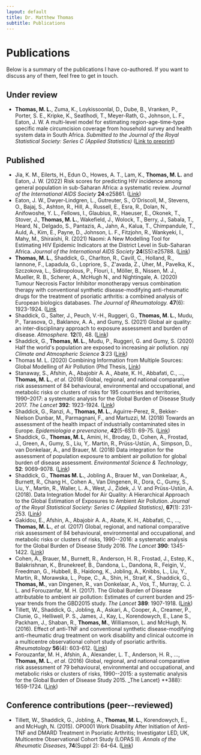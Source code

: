 ```yaml
---
layout: default
title: Dr. Matthew Thomas
subtitle: Publications
---
```


# Publications

Below is a summary of the publications I have co-authored. If you want to discuss any of them, feel free to get in touch. 

## Under review

* **Thomas, M. L.**, Zuma, K., Loykissoonlal, D., Dube, B., Vranken, P., Porter, S. E., Kripke, K., Seatlhodi, T., Meyer-Rath, G., Johnson, L. F., Eaton, J. W.  A multi-level model for estimating region-age-time-type specific male circumcision coverage from household survey and health system data in South Africa. _Submitted to the Journal of the Royal Statistical Society: Series C (Applied Statistics)_ ([Link to preprint](https://arxiv.org/abs/2108.09142))

## Published 

* Jia, K. M., Eilerts, H., Edun O., Howes, A. T., Lam, K., **Thomas, M. L.** and Eaton, J. W. (2022) Risk scores for predicting HIV incidence among general population in sub-Saharan Africa: a systematic review. _Journal of the International AIDS Society_ **24**:e25861. ([Link](https://www.ncbi.nlm.nih.gov/pmc/articles/PMC8743366/))
* Eaton, J. W., Dwyer-Lindgren, L., Gutreuter, S., O'Driscoll, M., Stevens, O., Bajaj, S., Ashton, R., Hill, A., Russell, E., Esra, R., Dolan, N., Anifowoshe, Y. L., Fellows, I., Glaubius, R., Haeuser, E., Okonek, T., Stover, J., **Thomas, M. L.**, Wakefield, J., Wolock, T., Berry, J., Sabala, T., Heard, N., Delgado, S., Pantazis, A., Jahn, A., Kalua, T., Chimpandule, T., Auld, A., Kim, E., Payne, D., Johnson, L. F., Fitzjohn, R., Wankyeki, I., Mahy, M., Shiraishi, R. (2021) Naomi: A New Modelling Tool for Estimating HIV Epidemic Indicators at the District Level in Sub-Saharan Africa. _Journal of the International AIDS Society_ **24**(S5):e25788. ([Link](https://onlinelibrary.wiley.com/doi/full/10.1002/jia2.25788))
* **Thomas, M. L.**, Shaddick, G., Charlton, R., Cavill, C., Holland, R., Iannone, F., Lapadula, G., Lopriore, S., Z\'avada, Z., Uher, M., Pavelka, K., Szczokova, L., Sidiropolous, P., Flouri, I., M&#246;ller, B., Nissen, M. J., Mueller, R. B., Scherer, A., McHugh N., and Nightingale, A. (2020) Tumour Necrosis Factor Inhibitor monotherapy versus combination therapy with conventional synthetic disease-modifying anti-rheumatic drugs for the treatment of psoriatic arthritis: a combined analysis of European biologics databases. _The Journal of Rheumatology._ **47**(6): 1923-1924. ([Link](https://www.jrheum.org/content/48/1/48.abstract)
* Shaddick, G., Salter, J., Peuch, V.-H., Ruggeri, G., **Thomas, M. L.**, Mudu, P., Tarasova, O., Baklanov, A. A., and Gumy, S. (2021) Global air quality: an inter-disciplinary approach to exposure assessment and burden of disease. _Atmosphere._ **12**(1), 48. ([Link](https://www.mdpi.com/946400))
* Shaddick, G., **Thomas, M. L.**, Mudu, P., Ruggeri, G. and Gumy, S. (2020) Half the world's population are exposed to increasing air pollution. _npj Climate and Atmospheric Science_ **3**:23 ([Link](https://www.nature.com/articles/s41612-020-0124-2))
* Thomas M. L. (2020) Combining Information from Multiple Sources: Global Modelling of Air Pollution (Phd Thesis, [Link](https://researchportal.bath.ac.uk/en/studentTheses/combining-information-from-multiple-sources-global-modelling-of-a))
* Stanaway, S., Afshin, A., Abajobir A. A., Abate, K. H., Abbafati, C.,  ..., **Thomas, M. L.**, _et al_. (2018) Global, regional, and national comparative risk assessment of 84 behavioural, environmental and occupational, and metabolic risks or clusters of risks for 195 countries and territories, 1990–2017: a systematic analysis for the Global Burden of Disease Study 2017. _The Lancet_ **392**: 1923-1924. ([Link](https://www.sciencedirect.com/science/article/pii/S0140673618322256))
* Shaddick, G., Ranzi, A., **Thomas, M. L.**, Aguirre-Perez, R., Bekker-Nielson Dunbar, M., Parmagnani, F., and Martuzzi, M. (2018) Towards  an  assessment  of  the  health  impact  of  industrially  contaminated  sites  in  Europe. _Epidemiologia e prevenzione_, **42**(5-6S1): 69-75. ([Link](https://journals.lww.com/environepidem/Fulltext/2019/10001/Towards_an_assessment_of_the_health_impact_of.992.aspx))
* Shaddick, G., **Thomas, M. L**, Amini, H., Broday, D., Cohen, A., Frostad, J., Green, A., Gumy, S., Liu, Y,. Martin, R., Pr&#252;ss-Ust&#252;n, A., Simpson, D., van Donkelaar, A., and Brauer, M. (2018) Data integration for the assessment of population exposure to ambient air pollution for global burden of disease assessment. _Environmental Science & Technology_, **52**: 9069-9078. ([Link](https://pubs.acs.org/doi/abs/10.1021/acs.est.8b02864))
* Shaddick, G., **Thomas M. L.**, Jobling A., Brauer M., van Donkelaar, A., Burnett, R., Chang H., Cohen A., Van Dingenen, R., Dora, C., Gumy, S., Liu, Y., Martin, R., Waller, L. A., West, J., Zidek, J. V. and Pr&#252;ss-Ust&#252;n, A. (2018). Data Integration Model for Air Quality: A Hierarchical Approach to the Global Estimation of Exposures to Ambient Air Pollution. _Journal of the Royal Statistical Society: Series C (Applied Statistics)_, **67**(1): 231-253. ([Link](https://rss.onlinelibrary.wiley.com/doi/abs/10.1111/rssc.12227))
* Gakidou, E., Afshin, A., Abajobir A. A., Abate, K. H., Abbafati, C.,  ..., **Thomas, M. L.**, _et al._ (2017) Global, regional, and national comparative risk assessment of 84 behavioural, environmental and occupational, and metabolic risks or clusters of risks, 1990--2016: a systematic analysis for the Global Burden of Disease Study 2016. _The Lancet_ **390**: 1345-1422. ([Link](https://www.sciencedirect.com/science/article/pii/S0140673617323668))
* Cohen, A., Brauer, M., Burnett, R., Anderson, H. R., Frostad, J., Estep, K.,  Balakrishnan, K., Brunekreef, B., Dandona, L., Dandona, R., Feigin, V., Freedman, G., Hubbell, B., Haidong, K., Jobling, A., Knibbs, L., Liu, Y., Martin, R., Morawska, L., Pope, C., A., Shin, H., Straif, K., Shaddick, G., **Thomas, M.**, van Dingenen, R., van Donkelaar, A., Vos, T., Murray, C. J. L. and Forouzanfar, M. H. (2017). The Global Burden of Disease attributable to ambient air pollution: Estimates of current burden and 25-year trends from the GBD2015 study. _The Lancet_ **389**: 1907-1918. ([Link](https://scholar.google.com/citations?view_op=view_citation&hl=en&user=p0eL2yEAAAAJ&sortby=pubdate&citation_for_view=p0eL2yEAAAAJ:geHnlv5EZngC))
* Tillett, W., Shaddick, G., Jobling, A., Askari, A., Cooper, A., Creamer, P., Clunie, G., Helliwell, P. S., James, J., Kay, L.,  Korendowych, E., Lane S., Packham, J., Shaban, R., **Thomas, M.**, Williamson, L. and McHugh, N. (2016). Effect of anti-TNF and conventional synthetic disease-modifying anti-rheumatic drug treatment on work disability and clinical outcome in a multicentre observational cohort study of psoriatic arthritis. _Rheumatology_ **56**(4): 603-612. ([Link](https://academic.oup.com/rheumatology/article/56/4/603/2738665))
* Forouzanfar, M. H., Afshin, A., Alexander, L. T., Anderson, H. R., ..., **Thomas, M. L.**, _et al_. (2016) Global, regional, and national comparative risk assessment of 79 behavioural, environmental and occupational, and metabolic risks or clusters of risks, 1990--2015: a systematic analysis for the Global Burden of Disease Study 2015. _The Lancet} **388}: 1659-1724. ([Link](https://www.sciencedirect.com/science/article/pii/S0140673616316798))

## Conference contributions (peer--reviewed)

* Tillett, W., Shaddick, G., Jobling, A., **Thomas, M. L.**, Korendowych, E., and McHugh, N. (2015). OP0001 Work Disability After Initiation of Anti-TNF and DMARD Treatment in Psoriatic Arthritis; Investigator LED, UK, Multicentre Observational Cohort Study (LOPAS II). _Annals of the Rheumatic Diseases_, **74**(Suppl 2): 64-64. ([Link](https://ard.bmj.com/content/74/Suppl_2/64.1.abstract))


